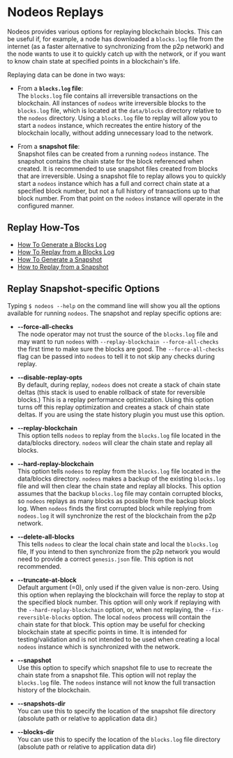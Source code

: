 # Nodeos Replays

Nodeos provides various options for replaying blockchain blocks. This can be useful if, for example, a node has downloaded a `blocks.log` file from the internet (as a faster alternative to synchronizing from the p2p network) and the node wants to use it to quickly catch up with the network, or if you want to know chain state at specified points in a blockchain's life.

Replaying data can be done in two ways:

- From a **`blocks.log` file**:  
The `blocks.log` file contains all irreversible transactions on the blockchain. All instances of `nodeos` write irreversible blocks to the `blocks.log` file, which is located at the `data/blocks` directory relative to the `nodeos` directory. Using a `blocks.log` file to replay will allow you to start a `nodeos` instance, which recreates the entire history of the blockchain locally, without adding unnecessary load to the network.

- From a **snapshot file**:  
Snapshot files can be created from a running `nodeos` instance. The snapshot contains the chain state for the block referenced when created. It is recommended to use snapshot files created from blocks that are irreversible. Using a snapshot file to replay allows you to quickly start a `nodeos` instance which has a full and correct chain state at a specified block number, but not a full history of transactions up to that block number. From that point on the `nodeos` instance will operate in the configured manner.

## Replay How-Tos

* [How To Generate a Blocks Log](../04_how-tos/01_replays/00_how-to-generate-a-blocks-log.md)
* [How To Replay from a Blocks Log](../04_how-tos/01_replays/01_how-to-replay-from-a-blocks.log.md)
* [How To Generate a Snapshot](../04_how-tos/01_replays/02_how-to-generate-a-snapshot.md)
* [How to Replay from a Snapshot](../04_how-tos/01_replays/03_how-to-replay-from-snapshot.md)

## Replay Snapshot-specific Options

Typing `$ nodeos --help` on the command line will show you all the options available for running `nodeos`. The snapshot and replay specific options are:

 - **--force-all-checks**  
The node operator may not trust the source of the `blocks.log` file and may want to run `nodeos` with `--replay-blockchain --force-all-checks` the first time to make sure the blocks are good. The `--force-all-checks` flag can be passed into `nodeos` to tell it to not skip any checks during replay.

 - **--disable-replay-opts**  
By default, during replay, `nodeos` does not create a stack of chain state deltas (this stack is used to enable rollback of state for reversible blocks.) This is a replay performance optimization. Using this option turns off this replay optimization and creates a stack of chain state deltas. If you are using the state history plugin you must use this option.

 - **--replay-blockchain**  
This option tells `nodeos` to replay from the `blocks.log` file located in the data/blocks directory. `nodeos` will clear the chain state and replay all blocks.

 - **--hard-replay-blockchain**  
This option tells `nodeos` to replay from the `blocks.log` file located in the data/blocks directory. `nodeos` makes a backup of the existing `blocks.log` file and will then clear the chain state and replay all blocks. This option assumes that the backup `blocks.log` file may contain corrupted blocks, so `nodeos` replays as many blocks as possible from the backup block log. When `nodeos` finds the first corrupted block while replying from `nodeos.log` it will synchronize the rest of the blockchain from the p2p network.

 - **--delete-all-blocks**  
This tells `nodeos` to clear the local chain state and local the `blocks.log` file, If you intend to then synchronize from the p2p network you would need to provide a correct `genesis.json` file. This option is not recommended.

 - **--truncate-at-block**  
Default argument (=0), only used if the given value is non-zero.
Using this option when replaying the blockchain will force the replay to stop at the specified block number. This option will only work if replaying with the `--hard-replay-blockchain` option, or, when not replaying, the `--fix-reversible-blocks` option. The local `nodeos` process will contain the chain state for that block. This option may be useful for checking blockchain state at specific points in time. It is intended for testing/validation and is not intended to be used when creating a local `nodeos` instance which is synchronized with the network.  
 
 - **--snapshot**  
Use this option to specify which snapshot file to use to recreate the chain state from a snapshot file. This option will not replay the `blocks.log` file. The `nodeos` instance will not know the full transaction history of the blockchain. 

 - **--snapshots-dir**  
You can use this to specify the location of the snapshot file directory  (absolute path or relative to application data dir.)

 - **--blocks-dir**  
You can use this to specify the location of the `blocks.log` file directory  (absolute path or relative to application data dir)
